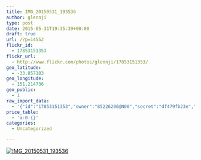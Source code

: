 ```yaml
---
title: IMG_20150531_193536
author: glennji
type: post
date: 2015-05-31T19:35:39+00:00
draft: true
url: /?p=14552
flickr_id:
  - 17853151353
flickr_url:
  - http://www.flickr.com/photos/glennji/17853151353/
geo_latitude:
  - -33.857103
geo_longitude:
  - 151.214736
geo_public:
  - 1
raw_import_data:
  - '{"id":"17853151353","owner":"85226206@N00","secret":"df479fb23e","server":"550","farm":1,"title":"IMG_20150531_193536","ispublic":0,"isfriend":0,"isfamily":0,"description":{"_content":""},"dateupload":"1433469367","lastupdate":"1433469373","datetaken":"2015-05-31 19:35:39","datetakengranularity":"0","datetakenunknown":"0","ownername":"glennji","tags":"","machine_tags":"","originalsecret":"0bc265689e","originalformat":"jpg","latitude":"-33.857103","longitude":"151.214736","accuracy":"16","context":0,"place_id":"cRTwufFTWrzzUz3wMQ","woeid":"28676667","geo_is_family":0,"geo_is_friend":0,"geo_is_contact":0,"geo_is_public":0,"media":"photo","media_status":"ready","url_o":"https://farm1.staticflickr.com/550/17853151353_0bc265689e_o.jpg","height_o":"4160","width_o":"3120"}'
price_table:
  - 'a:0:{}'
categories:
  - Uncategorized

---
```

<p class="flickr-image">
  <a href="http://www.flickr.com/photos/glennji/17853151353/" class="flickr-link"><img src="http://i0.wp.com/glennji.com/wp-content/uploads/2015/06/17853151353_0bc265689e_o.jpg?fit=1024%2C1024" width="" height="" alt="IMG_20150531_193536" class="keyring-img" /></a>
</p>

